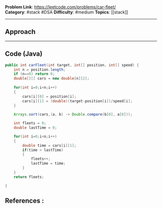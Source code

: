 
**Problem Link**: https://leetcode.com/problems/car-fleet/  
**Category**: #stack #DSA
**Difficulty**: #medium 
**Topics**: [[stack]]

---

## Approach

<!-- Describe your approach and reasoning here -->

---

## Code (Java)

```java
public int carFleet(int target, int[] position, int[] speed) {
	int n = position.length;	
	if (n==0) return 0;	
	double[][] cars = new double[n][2];
	
	for(int i=0;i<n;i++)	
	{	
		cars[i][0] = position[i];	
		cars[i][1] = (double)(target-position[i])/speed[i];	
	}
		
	Arrays.sort(cars,(a, b) -> Double.compare(b[0], a[0]));

	int fleets = 0;	
	double lastTime = 0;

	for(int i=0;i<n;i++)	
	{	
		double time = cars[i][1];	
		if(time > lastTime)	
		{	
			fleets++;	
			lastTime = time;	
		}	
	}	
	return fleets;

}
```


## References :